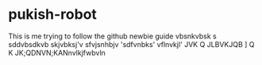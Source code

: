 # pukish-robot
This is me trying to follow the github newbie guide
vbsnkvbsk s
 sddvbsdkvb
  skjvbksj'v
  sfvjsnhbjv
  'sdfvnbks'  vflnvkjl'
    JVK Q JLBVKJQB  ]
    Q   K JK;QDNVN;KANnvlkjfwbvln
    

